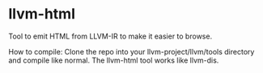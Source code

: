 # llvm-html 
Tool to emit HTML from LLVM-IR to make it easier to browse.

How to compile:
Clone the repo into your llvm-project/llvm/tools directory and compile like normal. The llvm-html tool works like llvm-dis.
